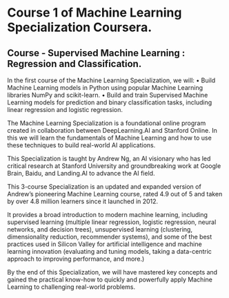 # Course 1 of Machine Learning Specialization Coursera.

## Course - Supervised Machine Learning : Regression and Classification.

In the first course of the Machine Learning Specialization, we will:
• Build Machine Learning models in Python using popular Machine Learning libraries NumPy and scikit-learn.
• Build and train Supervised Machine Learning models for prediction and binary classification tasks, including linear regression and logistic regression.

The Machine Learning Specialization is a foundational online program created in collaboration between DeepLearning.AI and Stanford Online. 
In this we will learn the fundamentals of Machine Learning and how to use these techniques to build real-world AI applications. 

This Specialization is taught by Andrew Ng, an AI visionary who has led critical research at Stanford University and 
groundbreaking work at Google Brain, Baidu, and Landing.AI to advance the AI field.

This 3-course Specialization is an updated and expanded version of Andrew’s pioneering Machine Learning course,
rated 4.9 out of 5 and taken by over 4.8 million learners since it launched in 2012. 

It provides a broad introduction to modern machine learning, including supervised learning (multiple linear regression,
logistic regression, neural networks, and decision trees), unsupervised learning (clustering, dimensionality reduction, 
recommender systems), and some of the best practices used in Silicon Valley for artificial intelligence and machine learning 
innovation (evaluating and tuning models, taking a data-centric approach to improving performance, and more.)

By the end of this Specialization, we will have mastered key concepts and gained the practical know-how to quickly and powerfully 
apply Machine Learning to challenging real-world problems. 


